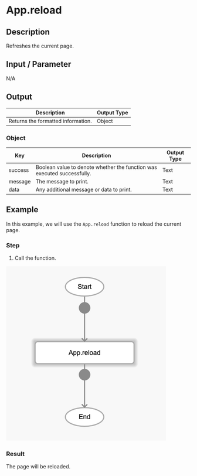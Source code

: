 # App.reload

## Description

Refreshes the current page.

## Input / Parameter

N/A

## Output

| Description | Output Type |
| ------ | ------ |
| Returns the formatted information. | Object |

### Object

| Key | Description | Output Type |
| ------ | ------ | ------ |
| success | Boolean value to denote whether the function was executed successfully. | Text |
| message | The message to print. | Text |
| data | Any additional message or data to print. | Text |

## Example

In this example, we will use the `App.reload` function to reload the current page.

### Step

1. Call the function.

![](./reload-step-1.png)

### Result

The page will be reloaded.